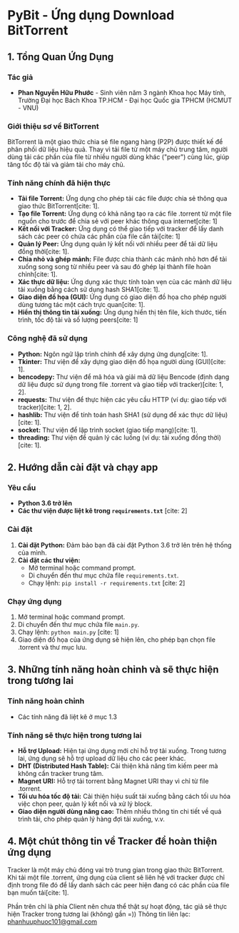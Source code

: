 # PyBit - Ứng dụng Download BitTorrent

## 1. Tổng Quan Ứng Dụng

### Tác giả

* **Phan Nguyễn Hữu Phước** - Sinh viên năm 3 ngành Khoa học Máy tính, Trường Đại học Bách Khoa TP.HCM - Đại học Quốc gia TPHCM (HCMUT - VNU)

### Giới thiệu sơ về BitTorrent

BitTorrent là một giao thức chia sẻ file ngang hàng (P2P) được thiết kế để phân phối dữ liệu hiệu quả. Thay vì tải file từ một máy chủ trung tâm, người dùng tải các phần của file từ nhiều người dùng khác ("peer") cùng lúc, giúp tăng tốc độ tải và giảm tải cho máy chủ.

### Tính năng chính đã hiện thực

* **Tải file Torrent:** Ứng dụng cho phép tải các file được chia sẻ thông qua giao thức BitTorrent[cite: 1].
* **Tạo file Torrent:** Ứng dụng có khả năng tạo ra các file .torrent từ một file nguồn cho trước để chia sẻ với peer khác thông qua internet[cite: 1]
* **Kết nối với Tracker:** Ứng dụng có thể giao tiếp với tracker để lấy danh sách các peer có chứa các phần của file cần tải[cite: 1]
* **Quản lý Peer:** Ứng dụng quản lý kết nối với nhiều peer để tải dữ liệu đồng thời[cite: 1].
* **Chia nhỏ và ghép mảnh:** File được chia thành các mảnh nhỏ hơn để tải xuống song song từ nhiều peer và sau đó ghép lại thành file hoàn chỉnh[cite: 1].
* **Xác thực dữ liệu:** Ứng dụng xác thực tính toàn vẹn của các mảnh dữ liệu tải xuống bằng cách sử dụng hash SHA1[cite: 1].
* **Giao diện đồ họa (GUI):** Ứng dụng có giao diện đồ họa cho phép người dùng tương tác một cách trực quan[cite: 1].
* **Hiển thị thông tin tải xuống:** Ứng dụng hiển thị tên file, kích thước, tiến trình, tốc độ tải và số lượng peers[cite: 1]

### Công nghệ đã sử dụng

* **Python:** Ngôn ngữ lập trình chính để xây dựng ứng dụng[cite: 1].
* **Tkinter:** Thư viện để xây dựng giao diện đồ họa người dùng (GUI)[cite: 1].
* **bencodepy:** Thư viện để mã hóa và giải mã dữ liệu Bencode (định dạng dữ liệu được sử dụng trong file .torrent và giao tiếp với tracker)[cite: 1, 2].
* **requests:** Thư viện để thực hiện các yêu cầu HTTP (ví dụ: giao tiếp với tracker)[cite: 1, 2].
* **hashlib:** Thư viện để tính toán hash SHA1 (sử dụng để xác thực dữ liệu)[cite: 1].
* **socket:** Thư viện để lập trình socket (giao tiếp mạng)[cite: 1].
* **threading:** Thư viện để quản lý các luồng (ví dụ: tải xuống đồng thời)[cite: 1].

## 2. Hướng dẫn cài đặt và chạy app

### Yêu cầu

* **Python 3.6 trở lên**
* **Các thư viện được liệt kê trong `requirements.txt`** [cite: 2]

### Cài đặt

1.  **Cài đặt Python:** Đảm bảo bạn đã cài đặt Python 3.6 trở lên trên hệ thống của mình.
2.  **Cài đặt các thư viện:**
    * Mở terminal hoặc command prompt.
    * Di chuyển đến thư mục chứa file `requirements.txt`.
    * Chạy lệnh: `pip install -r requirements.txt` [cite: 2]

### Chạy ứng dụng

1.  Mở terminal hoặc command prompt.
2.  Di chuyển đến thư mục chứa file `main.py`.
3.  Chạy lệnh: `python main.py` [cite: 1]
4.  Giao diện đồ họa của ứng dụng sẽ hiện lên, cho phép bạn chọn file .torrent và thư mục lưu.

## 3. Những tính năng hoàn chỉnh và sẽ thực hiện trong tương lai

### Tính năng hoàn chỉnh

* Các tính năng đã liệt kê ở mục 1.3

### Tính năng sẽ thực hiện trong tương lai

* **Hỗ trợ Upload:** Hiện tại ứng dụng mới chỉ hỗ trợ tải xuống. Trong tương lai, ứng dụng sẽ hỗ trợ upload dữ liệu cho các peer khác.
* **DHT (Distributed Hash Table):** Cải thiện khả năng tìm kiếm peer mà không cần tracker trung tâm.
* **Magnet URI:** Hỗ trợ tải torrent bằng Magnet URI thay vì chỉ từ file .torrent.
* **Tối ưu hóa tốc độ tải:** Cải thiện hiệu suất tải xuống bằng cách tối ưu hóa việc chọn peer, quản lý kết nối và xử lý block.
* **Giao diện người dùng nâng cao:** Thêm nhiều thông tin chi tiết về quá trình tải, cho phép quản lý hàng đợi tải xuống, v.v.

## 4. Một chút thông tin về Tracker để hoàn thiện ứng dụng

Tracker là một máy chủ đóng vai trò trung gian trong giao thức BitTorrent. Khi tải một file .torrent, ứng dụng của client sẽ liên hệ với tracker được chỉ định trong file đó để lấy danh sách các peer hiện đang có các phần của file bạn muốn tải[cite: 1].

Phần trên chỉ là phía Client nên chưa thể thật sự hoạt động, tác giả sẽ thực hiện Tracker trong tương lai (không) gần =))
Thông tin liên lạc: phanhuuphuoc101@gmail.com 

